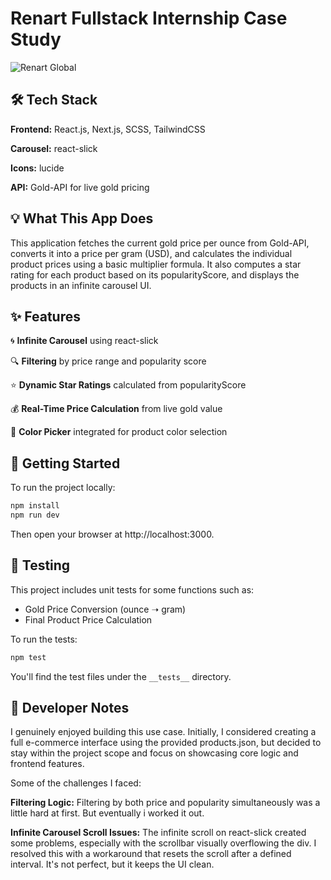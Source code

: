# Renart Fullstack Internship Case Study

![Renart Global]([https://media.licdn.com/dms/image/v2/D4D3DAQEZKndThXDMPA/image-scale_191_1128/B4DZcSCFYZGcAg-/0/1748354228457/renartglobal_cover?e=1752512400&v=beta&t=IwhRJQM1OqZcg-NyxgUguQNnHWtkQ3pJZj5vYtc1Zn4](https://media.licdn.com/dms/image/v2/D4D0BAQFkihBBAQTXlw/company-logo_200_200/B4DZcwdhBbHMAM-/0/1748864734258/renartglobal_logo?e=2147483647&v=beta&t=PKIEyzSbqEWbFHl3k_qjJX9K9QS0eZF3ykBPz5EI6-Q))

## 🛠 Tech Stack
**Frontend:** React.js, Next.js, SCSS, TailwindCSS

**Carousel:** react-slick

**Icons:** lucide

**API:** Gold-API for live gold pricing

## 💡 What This App Does
This application fetches the current gold price per ounce from Gold-API, converts it into a price per gram (USD), and calculates the individual product prices using a basic multiplier formula. It also computes a star rating for each product based on its popularityScore, and displays the products in an infinite carousel UI.

## ✨ Features
🌀 **Infinite Carousel** using react-slick

🔍 **Filtering** by price range and popularity score

⭐ **Dynamic Star Ratings** calculated from popularityScore

💰 **Real-Time Price Calculation** from live gold value

🎨 **Color Picker** integrated for product color selection

## 🚀 Getting Started
To run the project locally:

```bash
npm install
npm run dev
```

Then open your browser at http://localhost:3000.

## 🧪 Testing
This project includes unit tests for some functions such as:

- Gold Price Conversion (ounce ➝ gram)
- Final Product Price Calculation  


To run the tests:

```bash
npm test
```

You'll find the test files under the `__tests__` directory.

## 🧠 Developer Notes
I genuinely enjoyed building this use case. Initially, I considered creating a full e-commerce interface using the provided products.json, but decided to stay within the project scope and focus on showcasing core logic and frontend features.

Some of the challenges I faced:

**Filtering Logic:** Filtering by both price and popularity simultaneously was a little hard at first. But eventually i worked it out.

**Infinite Carousel Scroll Issues:** The infinite scroll on react-slick created some problems, especially with the scrollbar visually overflowing the div. I resolved this with a workaround that resets the scroll after a defined interval. It's not perfect, but it keeps the UI clean.

